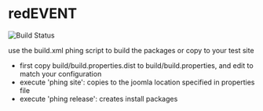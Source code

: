 redEVENT
=========
![Build Status](https://travis-ci.com/redCOMPONENT-COM/redEVENT.svg?token=Qnz9x1bAjvEBMoJVpNb7&branch=develop)

use the build.xml phing script to build the packages or copy to your test site
*  first copy build/build.properties.dist to build/build.properties, and edit to match your configuration
* execute 'phing site': copies to the joomla location specified in properties file
* execute 'phing release': creates install packages
